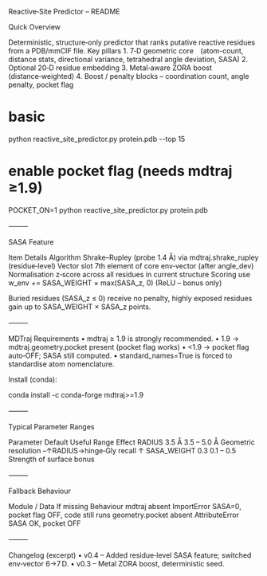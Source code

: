 Reactive‑Site Predictor – README

Quick Overview

Deterministic, structure‑only predictor that ranks putative reactive residues from a PDB/mmCIF file.
Key pillars
	1.	7‑D geometric core (atom-count, distance stats, directional variance, tetrahedral angle deviation, SASA)
	2.	Optional 20‑D residue embedding
	3.	Metal‑aware ZORA boost (distance‑weighted)
	4.	Boost / penalty blocks – coordination count, angle penalty, pocket flag

# basic
python reactive_site_predictor.py protein.pdb --top 15

# enable pocket flag  (needs mdtraj ≥1.9)
POCKET_ON=1 python reactive_site_predictor.py protein.pdb


⸻

SASA Feature

Item	Details
Algorithm	Shrake–Rupley (probe 1.4 Å) via mdtraj.shrake_rupley (residue‑level)
Vector slot	7th element of core env‑vector (after angle_dev)
Normalisation	z‑score across all residues in current structure
Scoring use	w_env += SASA_WEIGHT × max(SASA_z, 0) (ReLU – bonus only)

Buried residues (SASA_z ≤ 0) receive no penalty, highly exposed residues gain up to SASA_WEIGHT × SASA_z points.

⸻

MDTraj Requirements
	•	mdtraj ≥ 1.9 is strongly recommended.
	•	1.9  → mdtraj.geometry.pocket present (pocket flag works)
	•	<1.9 → pocket flag auto‑OFF; SASA still computed.
	•	standard_names=True is forced to standardise atom nomenclature.

Install (conda):

conda install -c conda-forge mdtraj>=1.9


⸻

Typical Parameter Ranges

Parameter	Default	Useful Range	Effect
RADIUS	3.5 Å	3.5 – 5.0 Å	Geometric resolution –↑RADIUS→hinge‑Gly recall ↑
SASA_WEIGHT	0.3	0.1 – 0.5	Strength of surface bonus


⸻

Fallback Behaviour

Module / Data	If missing	Behaviour
mdtraj absent	ImportError	SASA=0, pocket flag OFF, code still runs
geometry.pocket absent	AttributeError	SASA OK, pocket OFF


⸻

Changelog (excerpt)
	•	v0.4 – Added residue‑level SASA feature; switched env‑vector 6→7 D.
	•	v0.3 – Metal ZORA boost, deterministic seed.
